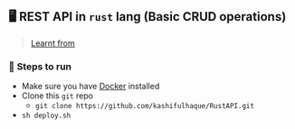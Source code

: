 ## 🖥️ **REST API in `rust` lang (Basic CRUD operations)**
> [Learnt from](https://youtu.be/vhNoiBOuW94)

### 🏃 **Steps to run**
- Make sure you have [Docker](https://www.docker.com) installed
- Clone this `git` repo
  - `git clone https://github.com/kashifulhaque/RustAPI.git`
- `sh deploy.sh`